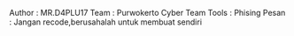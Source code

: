 Author : MR.D4PLU17
Team   : Purwokerto Cyber Team 
Tools  : Phising 
Pesan  : Jangan recode,berusahalah untuk membuat sendiri 
